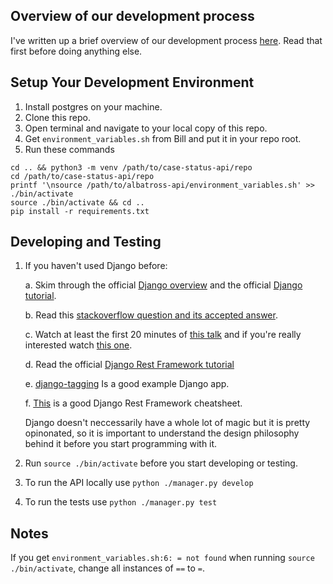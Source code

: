 ## Overview of our development process
I've written up a brief overview of our development process [here](https://docs.google.com/a/krit.it/document/d/1tVv2h91jANQfEQy8y-c4LDUUTwnQZVyq4sQfk0Oac9Y/edit?usp=sharing). Read that first before doing anything else.

## Setup Your Development Environment

1. Install postgres on your machine.
2. Clone this repo.
3. Open terminal and navigate to your local copy of this repo.
4. Get `environment_variables.sh` from Bill and put it in your repo root.
5. Run these commands
```
cd .. && python3 -m venv /path/to/case-status-api/repo
cd /path/to/case-status-api/repo
printf '\nsource /path/to/albatross-api/environment_variables.sh' >> ./bin/activate
source ./bin/activate && cd ..
pip install -r requirements.txt
```

## Developing and Testing
1. If you haven't used Django before:

   a. Skim through the official [Django overview](https://docs.djangoproject.com/en/1.11/intro/overview/) and the official [Django tutorial](https://docs.djangoproject.com/en/1.11/intro/tutorial01/).
   
   b. Read this [stackoverflow question and its accepted answer](https://stackoverflow.com/questions/6100021/django-one-app-with-many-models-vs-many-apps-with-single-model).
   
   c. Watch at least the first 20 minutes of [this talk](https://www.youtube.com/watch?v=A-S0tqpPga4) and if you're really interested watch [this one](http://pyvideo.org/pycon-us-2011/pycon-2011--pluggable-django-patterns.html).
   
   d. Read the official [Django Rest Framework tutorial](http://www.django-rest-framework.org/tutorial/quickstart/)
   
   e. [django-tagging](https://github.com/Fantomas42/django-tagging) Is a good example Django app.

   f. [This](http://www.cdrf.co/) is a good Django Rest Framework cheatsheet.
   
   Django doesn't neccessarily have a whole lot of magic but it is pretty opinonated, so it is important to understand the design philosophy behind it before you start programming with it.
   
2. Run `source ./bin/activate` before you start developing or testing.
3. To run the API locally use  `python ./manager.py develop`
4. To run the tests use `python ./manager.py test`

## Notes

If you get `environment_variables.sh:6: = not found` when running `source ./bin/activate`, change all instances of `==` to `=`.
